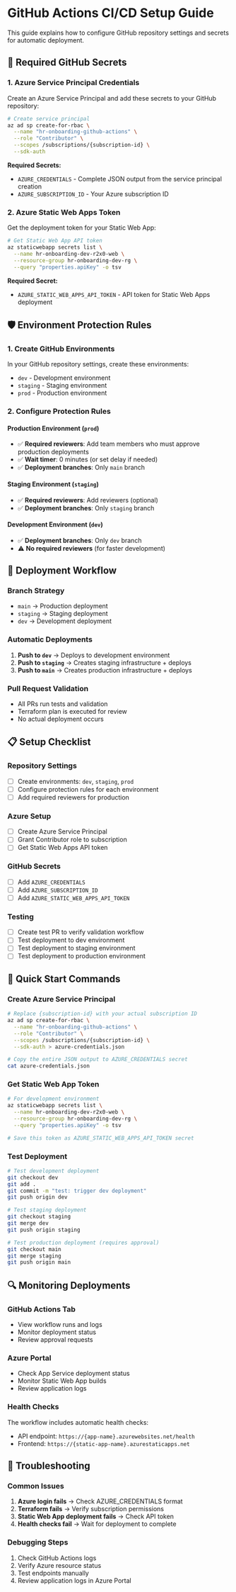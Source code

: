 # GitHub Actions CI/CD Setup Guide

This guide explains how to configure GitHub repository settings and secrets for automatic deployment.

## 🔐 Required GitHub Secrets

### 1. Azure Service Principal Credentials

Create an Azure Service Principal and add these secrets to your GitHub repository:

```bash
# Create service principal
az ad sp create-for-rbac \
  --name "hr-onboarding-github-actions" \
  --role "Contributor" \
  --scopes /subscriptions/{subscription-id} \
  --sdk-auth
```

**Required Secrets:**
- `AZURE_CREDENTIALS` - Complete JSON output from the service principal creation
- `AZURE_SUBSCRIPTION_ID` - Your Azure subscription ID

### 2. Azure Static Web Apps Token

Get the deployment token for your Static Web App:

```bash
# Get Static Web App API token
az staticwebapp secrets list \
  --name hr-onboarding-dev-r2x0-web \
  --resource-group hr-onboarding-dev-rg \
  --query "properties.apiKey" -o tsv
```

**Required Secret:**
- `AZURE_STATIC_WEB_APPS_API_TOKEN` - API token for Static Web Apps deployment

## 🛡️ Environment Protection Rules

### 1. Create GitHub Environments

In your GitHub repository settings, create these environments:
- `dev` - Development environment
- `staging` - Staging environment  
- `prod` - Production environment

### 2. Configure Protection Rules

#### Production Environment (`prod`)
- ✅ **Required reviewers**: Add team members who must approve production deployments
- ✅ **Wait timer**: 0 minutes (or set delay if needed)
- ✅ **Deployment branches**: Only `main` branch

#### Staging Environment (`staging`)
- ✅ **Required reviewers**: Add reviewers (optional)
- ✅ **Deployment branches**: Only `staging` branch

#### Development Environment (`dev`)
- ✅ **Deployment branches**: Only `dev` branch
- ⚠️ **No required reviewers** (for faster development)

## 🔄 Deployment Workflow

### Branch Strategy
- `main` → Production deployment
- `staging` → Staging deployment
- `dev` → Development deployment

### Automatic Deployments
1. **Push to `dev`** → Deploys to development environment
2. **Push to `staging`** → Creates staging infrastructure + deploys
3. **Push to `main`** → Creates production infrastructure + deploys

### Pull Request Validation
- All PRs run tests and validation
- Terraform plan is executed for review
- No actual deployment occurs

## 📋 Setup Checklist

### Repository Settings
- [ ] Create environments: `dev`, `staging`, `prod`
- [ ] Configure protection rules for each environment
- [ ] Add required reviewers for production

### Azure Setup
- [ ] Create Azure Service Principal
- [ ] Grant Contributor role to subscription
- [ ] Get Static Web Apps API token

### GitHub Secrets
- [ ] Add `AZURE_CREDENTIALS`
- [ ] Add `AZURE_SUBSCRIPTION_ID`
- [ ] Add `AZURE_STATIC_WEB_APPS_API_TOKEN`

### Testing
- [ ] Create test PR to verify validation workflow
- [ ] Test deployment to dev environment
- [ ] Test deployment to staging environment
- [ ] Test deployment to production environment

## 🚀 Quick Start Commands

### Create Azure Service Principal
```bash
# Replace {subscription-id} with your actual subscription ID
az ad sp create-for-rbac \
  --name "hr-onboarding-github-actions" \
  --role "Contributor" \
  --scopes /subscriptions/{subscription-id} \
  --sdk-auth > azure-credentials.json

# Copy the entire JSON output to AZURE_CREDENTIALS secret
cat azure-credentials.json
```

### Get Static Web App Token
```bash
# For development environment
az staticwebapp secrets list \
  --name hr-onboarding-dev-r2x0-web \
  --resource-group hr-onboarding-dev-rg \
  --query "properties.apiKey" -o tsv

# Save this token as AZURE_STATIC_WEB_APPS_API_TOKEN secret
```

### Test Deployment
```bash
# Test development deployment
git checkout dev
git add .
git commit -m "test: trigger dev deployment"
git push origin dev

# Test staging deployment
git checkout staging
git merge dev
git push origin staging

# Test production deployment (requires approval)
git checkout main
git merge staging
git push origin main
```

## 🔍 Monitoring Deployments

### GitHub Actions Tab
- View workflow runs and logs
- Monitor deployment status
- Review approval requests

### Azure Portal
- Check App Service deployment status
- Monitor Static Web App builds
- Review application logs

### Health Checks
The workflow includes automatic health checks:
- API endpoint: `https://{app-name}.azurewebsites.net/health`
- Frontend: `https://{static-app-name}.azurestaticapps.net`

## 🚨 Troubleshooting

### Common Issues
1. **Azure login fails** → Check AZURE_CREDENTIALS format
2. **Terraform fails** → Verify subscription permissions
3. **Static Web App deployment fails** → Check API token
4. **Health checks fail** → Wait for deployment to complete

### Debugging Steps
1. Check GitHub Actions logs
2. Verify Azure resource status
3. Test endpoints manually
4. Review application logs in Azure Portal